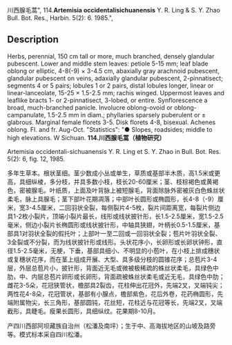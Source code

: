 川西腺毛蒿",
114.**Artemisia occidentalisichuanensis** Y. R. Ling & S. Y. Zhao Bull. Bot. Res., Harbin. 5(2): 6. 1985.",

## Description
Herbs, perennial, 150 cm tall or more, much branched, densely glandular pubescent. Lower and middle stem leaves: petiole 5-15 mm; leaf blade oblong or elliptic, 4-8(-9) × 3-4.5 cm, abaxially gray arachnoid pubescent, glandular pubescent on veins, adaxially glandular pubescent, 2-pinnatisect; segments 4 or 5 pairs; lobules 1 or 2 pairs, distal lobules longer, linear or linear-lanceolate, 15-25 × 1.5-2.5 mm; rachis winged. Uppermost leaves and leaflike bracts 1- or 2-pinnatisect, 3-lobed, or entire. Synflorescence a broad, much-branched panicle. Involucre oblong-ovoid or oblong-campanulate, 1.5-2.5 mm in diam.; phyllaries sparsely puberulent or ± glabrous. Marginal female florets 3-5. Disk florets 4-8, bisexual. Achenes oblong. Fl. and fr. Aug-Oct.
  "Statistics": "● Slopes, roadsides; middle to high elevations. W Sichuan.
**114.川西腺毛蒿（植物研究）**

Artemisia occidentali-sichuanensis Y. R. Ling et S. Y. Zhao in Bull. Bot. Res. 5(2): 6, fig. 12, 1985.

多年生草本。根状茎细。茎少数成小丛或单生，草质或基部半木质，高1.5米或更高，具细纵棱，多分枝，并具多数小枝，枝长20-60厘米；茎、枝棕褐色或黄褐色，密被腺毛。叶纸质，上面及叶背脉上被短腺毛，背面除脉外密被灰白色蛛丝状柔毛，脉上具腺毛；茎下部叶花期凋落；中部叶长圆形或椭圆形，长4-8（-9）厘米，宽3-4.5厘米，二回羽状全裂，每侧裂片4-5枚，裂片间距离宽，每裂片侧边具1-2枚小裂片，顶端小裂片最长，线形或线状披针形，长1.5-2.5厘米，宽1.5-2.5毫米，侧边小裂片长椭圆形或线状披针形，中轴具狭翅，叶柄长0.5-1.5厘米，基部具1对羽状全裂的假托叶；上部叶一至二回或一回羽状全裂；苞片叶羽状全裂、3全裂或不分裂，而为线状披针形或线形。头状花序小，长卵形或长卵状钟形，直径1.5-2.5毫米，无梗，下垂，基部具细小、不明显的小苞叶，在小枝上排成穗状或复穗状花序，而在茎上组成开展、大型、具多级分枝的圆锥花序；总苞片3-4层，外层总苞片小，披针形，背面近无毛或微被极稀疏的蛛丝状柔毛，具绿色中肋，中、内层总苞片卵形或长卵形，背面疏被蛛丝状柔毛或近无毛，具绿色中肋；雌花3-5朵，花冠狭管状，檐部具2裂齿，花柱伸出花冠外，先端2叉，叉端钝尖；两性花4-8朵，花冠管状，基部有小腺点，檐部紫色，花后外卷，花药椭圆形，先端附属物尖，长三角形，基部圆钝，花丝短，花柱近与花冠等长，先端2叉，叉端截形，具睫毛。瘦果长圆形，具细纵纹。花果期8-10月。

产四川西部阿坝藏族自治州（松潘及南坪）；生于中、高海拔地区的山坡及路旁等。模式标本采自四川松潘。
